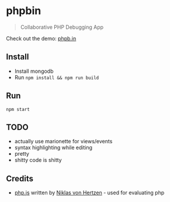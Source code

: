 # phpbin
> Collaborative PHP Debugging App

Check out the demo: [phpb.in](http://phpb.in)

## Install

- Install mongodb
- Run `npm install && npm run build`

## Run

```
npm start
```

## TODO
- actually use marionette for views/events
- syntax highlighting while editing
- pretty
- shitty code is shitty

## Credits
- [php.js](https://github.com/niklasvh/php.js) written by [Niklas von Hertzen](http://hertzen.com/) - used for evaluating php
